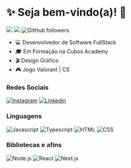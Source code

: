 # :sparkles: Seja bem-vindo(a)! :vulcan_salute:

![](https://komarev.com/ghpvc/?username=jessicamedeirosp&color=000000)
![](https://estruyf-github.azurewebsites.net/api/VisitorHit?user=jessicamedeirosp&countColorcountColor&countColor=%232979ff) ![GitHub followers](https://img.shields.io/github/followers/jessicamedeirosp?label=Follow&style=social)

- :computer: Desenvolvedor de Software FullStack
- :mortar_board: Em Formação na Cubos Academy
- :clapper: Design Gráfico
- :video_game: Jogo Valorant | CS

### Redes Sociais

[![Instagram](https://img.shields.io/badge/Instagram-E4405F?style=flat&logo=instagram&logoColor=white)](https://www.instagram.com/devemersondiego/)
[![Linkedin](https://img.shields.io/badge/LinkedIn-0077B5?style=flat&logo=linkedin)]([https://www.linkedin.com/in/jessicamedeirospocarli/](https://www.linkedin.com/in/emersondiego1/))

### Linguagens

![Javascript](https://img.shields.io/badge/Javascript-282C34?style=flat&logo=javascript)
![Typescript](https://img.shields.io/badge/Typescript-282C34?logo=typescript)
![HTML](https://img.shields.io/badge/HTML-282C34?logo=html5)
![CSS](https://img.shields.io/badge/CSS-282C34?logo=css3&logoColor=1572B6)

### Bibliotecas e afins

![Node.js](https://img.shields.io/badge/Node.js-282C34?logo=node.js)
![React](https://img.shields.io/badge/React-282C34?logo=react)
![Next.js](https://img.shields.io/badge/Next.js-282C34?logo=next.js)
